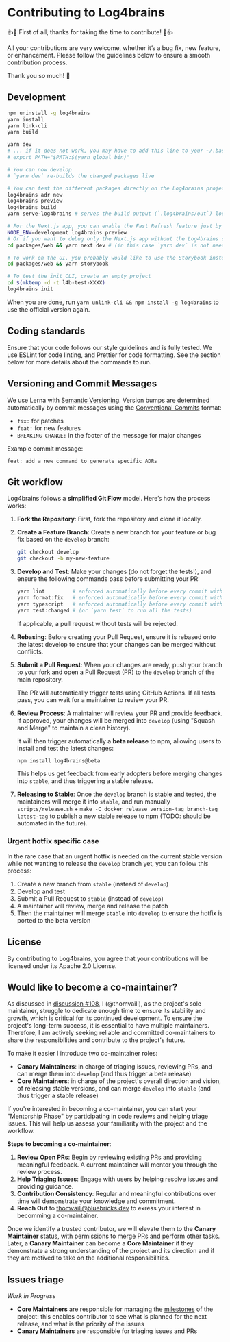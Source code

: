 # Contributing to Log4brains

:+1::tada: First of all, thanks for taking the time to contribute! :tada::+1:

All your contributions are very welcome, whether it’s a bug fix, new feature, or enhancement. Please follow the guidelines below to ensure a smooth contribution process.

Thank you so much! :clap:

## Development

```bash
npm uninstall -g log4brains
yarn install
yarn link-cli
yarn build

yarn dev
# ... if it does not work, you may have to add this line to your ~/.bashrc (or similar):
# export PATH="$PATH:$(yarn global bin)"

# You can now develop
# `yarn dev` re-builds the changed packages live

# You can test the different packages directly on the Log4brains project
log4brains adr new
log4brains preview
log4brains build
yarn serve-log4brains # serves the build output (`.log4brains/out`) locally

# For the Next.js app, you can enable the Fast Refresh feature just by setting NODE_ENV to `development`
NODE_ENV=development log4brains preview
# Or if you want to debug only the Next.js app without the Log4brains custom part, you can run:
cd packages/web && yarn next dev # (in this case `yarn dev` is not needed before running this command)

# To work on the UI, you probably would like to use the Storybook instead:
cd packages/web && yarn storybook

# To test the init CLI, create an empty project
cd $(mktemp -d -t l4b-test-XXXX)
log4brains init
```

When you are done, run `yarn unlink-cli && npm install -g log4brains` to use the official version again.

## Coding standards

Ensure that your code follows our style guidelines and is fully tested. We use ESLint for code linting, and Prettier for code formatting.
See the section below for more details about the commands to run.

## Versioning and Commit Messages

We use Lerna with [Semantic Versioning](https://semver.org/). Version bumps are determined automatically by commit messages using the [Conventional Commits](https://www.conventionalcommits.org/en/v1.0.0/) format:

- `fix:` for patches
- `feat:` for new features
- `BREAKING CHANGE:` in the footer of the message for major changes

Example commit message:

```
feat: add a new command to generate specific ADRs
```

## Git workflow

Log4brains follows a **simplified Git Flow** model. Here’s how the process works:

1. **Fork the Repository**: First, fork the repository and clone it locally.
2. **Create a Feature Branch**: Create a new branch for your feature or bug fix based on the `develop` branch:
   ```bash
   git checkout develop
   git checkout -b my-new-feature
   ```
3. **Develop and Test**: Make your changes (do not forget the tests!), and ensure the following commands pass before submitting your PR:

   ```bash
   yarn lint         # enforced automatically before every commit with husky+lint-staged
   yarn format:fix   # enforced automatically before every commit with husky+lint-staged
   yarn typescript   # enforced automatically before every commit with husky
   yarn test:changed # (or `yarn test` to run all the tests)
   ```

   If applicable, a pull request without tests will be rejected.

4. **Rebasing**: Before creating your Pull Request, ensure it is rebased onto the latest develop to ensure that your changes can be merged without conflicts.

5. **Submit a Pull Request**: When your changes are ready, push your branch to your fork and open a Pull Request (PR) to the `develop` branch of the main repository.

   The PR will automatically trigger tests using GitHub Actions. If all tests pass, you can wait for a maintainer to review your PR.

6. **Review Process**: A maintainer will review your PR and provide feedback. If approved, your changes will be merged into `develop` (using "Squash and Merge" to maintain a clean history).

   It will then trigger automatically a **beta release** to npm, allowing users to install and test the latest changes:

   ```bash
   npm install log4brains@beta
   ```

   This helps us get feedback from early adopters before merging changes into `stable`, and thus triggering a stable release.

7. **Releasing to Stable**: Once the `develop` branch is stable and tested, the maintainers will merge it into `stable`, and run manually `scripts/release.sh` + `make -C docker release version-tag branch-tag latest-tag` to publish a new stable release to npm (TODO: should be automated in the future).

### Urgent hotfix specific case

In the rare case that an urgent hotfix is needed on the current stable version while not wanting to release the `develop` branch yet, you can follow this process:

1. Create a new branch from `stable` (instead of `develop`)
2. Develop and test
3. Submit a Pull Request to `stable` (instead of `develop`)
4. A maintainer will review, merge and release the patch
5. Then the maintainer will merge `stable` into `develop` to ensure the hotfix is ported to the beta version

## License

By contributing to Log4brains, you agree that your contributions will be licensed under its Apache 2.0 License.

## Would like to become a co-maintainer?

As discussed in [discussion #108](https://github.com/thomvaill/log4brains/discussions/108), I (@thomvaill), as the project's sole maintainer, struggle to dedicate enough time to ensure its stability and growth, which is critical for its continued development. To ensure the project's long-term success, it is essential to have multiple maintainers. Therefore, I am actively seeking reliable and committed co-maintainers to share the responsibilities and contribute to the project's future.

To make it easier I introduce two co-maintainer roles:

- **Canary Maintainers**: in charge of triaging issues, reviewing PRs, and can merge them into `develop` (and thus trigger a beta release)
- **Core Maintainers**: in charge of the project's overall direction and vision, of releasing stable versions, and can merge `develop` into `stable` (and thus trigger a stable release)

If you're interested in becoming a co-maintainer, you can start your "Mentorship Phase" by participating in code reviews and helping triage issues. This will help us assess your familiarity with the project and the workflow.

**Steps to becoming a co-maintainer**:

1. **Review Open PRs**: Begin by reviewing existing PRs and providing meaningful feedback. A current maintainer will mentor you through the review process.
2. **Help Triaging Issues**: Engage with users by helping resolve issues and providing guidance.
3. **Contribution Consistency**: Regular and meaningful contributions over time will demonstrate your knowledge and commitment.
4. **Reach Out** to <thomvaill@bluebricks.dev> to exress your interest in becomming a co-maintainer.

Once we identify a trusted contributor, we will elevate them to the **Canary Maintainer** status, with permissions to merge PRs and perform other tasks.
Later, a **Canary Maintainer** can become a **Core Maintainer** if they demonstrate a strong understanding of the project and its direction and if they are motived to take on the additional responsibilities.

## Issues triage

_Work in Progress_

- **Core Maintainers** are responsible for managing the [milestones](https://github.com/thomvaill/log4brains/milestones) of the project: this enables contributor to see what is planned for the next release, and what is the priority of the issues
- **Canary Maintainers** are responsible for triaging issues and PRs
